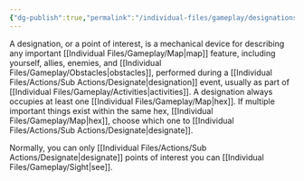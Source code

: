 ```yaml
---
{"dg-publish":true,"permalink":"/individual-files/gameplay/designations/"}
---
```


A designation, or a point of interest, is a mechanical device for describing any important [[Individual Files/Gameplay/Map\|map]] feature, including yourself, allies, enemies, and [[Individual Files/Gameplay/Obstacles\|obstacles]], performed during a [[Individual Files/Actions/Sub Actions/Designate\|designation]] event, usually as part of [[Individual Files/Gameplay/Activities\|activities]]. A designation always occupies at least one [[Individual Files/Gameplay/Map\|hex]]. If multiple important things exist within the same hex, [[Individual Files/Gameplay/Map\|hex]], choose which one to [[Individual Files/Actions/Sub Actions/Designate\|designate]].

Normally, you can only [[Individual Files/Actions/Sub Actions/Designate\|designate]] points of interest you can [[Individual Files/Gameplay/Sight\|see]]. 